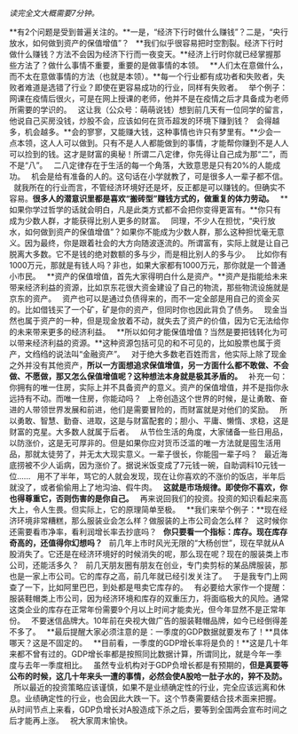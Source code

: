 *读完全文大概需要7分钟。*  
  
**有2个问题是受到普遍关注的。**一是，“经济下行时做什么赚钱”？二是，“央行放水，如何做到资产的保值增值”？
 
**我们似乎很容易把时空割裂。经济下行时做什么赚钱？方法不会因为经济下行而一夜变天。**经济上行时你就已经掌握那些方法了？做什么事情不重要，重要的是做事情的本领。
 
**人们太在意做什么，而不太在意做事情的方法（也就是本领）。**每一个行业都有成功者和失败者，失败者难道是选错了行业？即使在更容易成功的行业，同样有失败者。
 
举个例子：网课在疫情后很火，可是在网上授课的老师，他并不是在疫情之后才具备成为老师所需要的学识的。
 
这让我（公众号：萌萌说钱）想到前几天有一位同学的留言，他说自己买房没钱，炒股不会，应该如何在货币超发的环境下赚到钱？
 
会得越多，机会越多。**会的寥寥，又能赚大钱，这种事情也许只有梦里有。**少会一点本领，这人人可以做到。只有不是人人都能做到的事情，才能帮你赚到不是人人可以捡到的钱。这才是财富的奥秘！所谓二八定律，你先得让自己成为那“二”，而不是“八”。
 
二八定律存在于生活的每一个角落，大致意思是只有20%的人能成功。
 
机会是给有准备的人的。这句话在小学就教了，可是很多人一辈子都不信。
 
就我所在的行业而言，不管经济环境好还是坏，反正都是可以赚钱的。但确实不容易。**很多人的潜意识里都是喜欢“搬砖型”赚钱方式的，做重复的体力劳动。**
 
**如果你学过哲学的话就会明白，凡是此类方式都不会把你变得更富有。**你只有成为少数人群，才能获得比别人更多的财富。
 
同理，不少人在担忧，“央行放水，如何做到资产的保值增值”？如果你不能成为少数人群，那么这种担忧毫无意义。因为最终，你是跟着社会的大方向随波逐流的。所谓富有，实际上就是让自己脱离大多数。它不是钱的绝对数额的多与少，而是相比别人的多与少。
 
比如你有1000万元，那就是有钱人吗？非也，如果大家都有1000万元，那你就是一个普通小市民。
 
**资产的保值增值，首先大家得明白什么是资产。**资产是指能给未来带来经济利益的资源，比如京东花很大资金建设了自己的物流，那些物流设施就是京东的资产。
 
资产也可以是通过负债得来的，而不一定全部是用自己的资金买的。比如借钱买了一个矿，矿是你的资产，但同时你也因此背负了债务。
 
现金当然也属于资产的一种，但是现金放着不动，就失去了资产的价值，因为它无法给你的未来带来更多的经济利益。
 
**所以如何才能保值增值？当然是要把钱转化为可以带来经济利益的资源。**这种资源包括可见的和不可见的，比如股票也属于资产，文绉绉的说法叫“金融资产”。
 
对于绝大多数老百姓而言，他实际上除了现金之外并没有其他资产，**所以一方面想追求保值增值，另一方面什么都不敢做、不会做、不愿做，那又怎么保值增值呢？这种想法本身就是极其矛盾的。**
 
补充一句：你拥有的唯一住房，实际上并不具备资产的意义。资产的保值增值，并不是指你永远持有不动。而唯一住房，你能动吗？
 
上帝创造这个世界的时候，是让勇敢、奋进的人带领世界发展和前进，他们是需要冒险的，而财富就是对他们的奖励。
 
所以勇敢、智慧、勤奋、进取，这是与财富配套的；胆小、平庸、懒惰、求稳，这是财富的克星。大多数人就属于后者。
 
从节俭生活的角度，大家储备一些日用品，以防涨价，这是无可厚非的。但是如果你应对货币泛滥的唯一方法就是囤生活用品，那就太徒劳了，并无太大现实意义。一辈子很长，你能囤一辈子吗？
 
最近海底捞被不少人诟病，因为涨价了。据说米饭变成了7元钱一碗，自助调料10元钱一位......
 
用不了半年，骂它的人就会发现，现在让你喜欢的不涨价的饭店，半年后就没了，或者偷偷用上了地沟油、假牛肉。
 
**这就是市场规律。即使你不喜欢，你也得尊重它，否则伤害的是你自己。**
 
再来说回我们的投资。投资的知识看起来高大上，令人生畏。但实际上，它的原理简单至极。
 
**我们来举个例子：**现在经济环境非常糟糕，那么服装业会怎么样？做服装的上市公司会怎么样？
 
这时候你还需要看市净率，看利润增长率去抄底吗？
 
**你只要看一个指标：库存。现在库存奇高的，还值得你幻想吗？**
 
前几年上市时风光无限的“大杨创世”，现在早就从A股消失了。它还是在经济环境好的时候消失的呢，那么现在呢？现在的服装类上市公司，还能活多久？
 
前几天朋友圈有朋友在创业，专门卖剪标的某品牌服装，那也是一家上市公司。它的库存之高，前几年就已经引发关注了。
 
于是我专门上网查了一下，比如阿里巴巴，到处都是甩卖它库存的。
 
有必要给大家作一个提醒：服装鞋帽类上市公司，因为经济环境和库存的双重压力，将面临极大的风险。通常这类企业的库存在正常年份需要9个月以上时间才能卖光，但今年显然不是正常年份。
 
不要迷信品牌大。10年前在央视大做广告的服装鞋帽品牌，如今已经倒得差不多了。
 
**最后提醒大家必须注意的是：一季度的GDP数据就要发布了！**具体哪天？这是不固定的。
 
**目前看，一季度的GDP增长率将是负的！**这是几十年来都不曾有过的。GDP增长率都是按照同比数据计算，所谓同比，就是今年一季度与去年一季度相比。
 
虽然专业机构对于GDP负增长都是有预期的，**但是真要等公布的时候，这几十年来头一遭的事情，必然会使A股呛一肚子水的，猝不及防。**
 
所以最近的投资策略应该谨慎，如果不是业绩确定性的行业，完全应该远离和休息。业绩确定性的行业，也会因此大跌一下。这个节奏需要结合技术面来把握。
 
从时间节点上来看，GDP负增长对A股造成下杀之后，要等到全国两会宣布时间之后才能再上涨。
 
祝大家周末愉快。